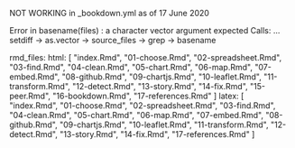 NOT WORKING in _bookdown.yml as of 17 June 2020

Error in basename(files) : a character vector argument expected
Calls: <Anonymous> ... setdiff -> as.vector -> source_files -> grep -> basename

rmd_files:
  html: [
    "index.Rmd",
    "01-choose.Rmd",
    "02-spreadsheet.Rmd",
    "03-find.Rmd",
    "04-clean.Rmd",
    "05-chart.Rmd",
    "06-map.Rmd",
    "07-embed.Rmd",
    "08-github.Rmd",
    "09-chartjs.Rmd",
    "10-leaflet.Rmd",
    "11-transform.Rmd",
    "12-detect.Rmd",
    "13-story.Rmd",
    "14-fix.Rmd",
    "15-peer.Rmd",
    "16-bookdown.Rmd",
    "17-references.Rmd"
  ]
  latex: [
    "index.Rmd",
    "01-choose.Rmd",
    "02-spreadsheet.Rmd",
    "03-find.Rmd",
    "04-clean.Rmd",
    "05-chart.Rmd",
    "06-map.Rmd",
    "07-embed.Rmd",
    "08-github.Rmd",
    "09-chartjs.Rmd",
    "10-leaflet.Rmd",
    "11-transform.Rmd",
    "12-detect.Rmd",
    "13-story.Rmd",
    "14-fix.Rmd",
    "17-references.Rmd"
  ]
